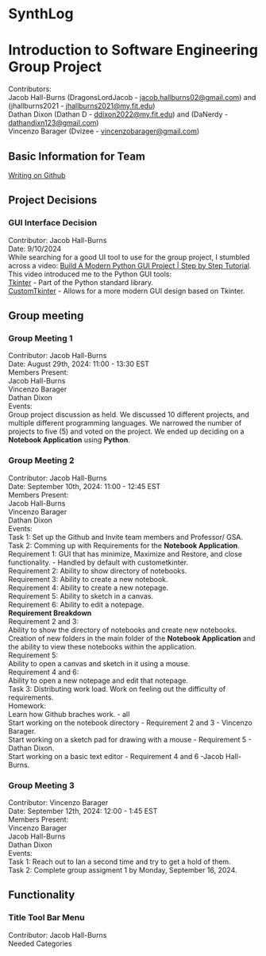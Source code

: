 # SynthLog
# Introduction to Software Engineering Group Project
Contributors:<br/>
  Jacob Hall-Burns (DragonsLordJacob - jacob.hallburns02@gmail.com) and (jhallburns2021 - jhallburns2021@my.fit.edu)<br/>
  Dathan Dixon (Dathan D - ddixon2022@my.fit.edu) and (DaNerdy - dathandixn123@gmail.com)<br/>
  Vincenzo Barager (Dvizee - vincenzobarager@gmail.com)<br/>
## Basic Information for Team
[Writing on Github](https://docs.github.com/en/get-started/writing-on-github/getting-started-with-writing-and-formatting-on-github)<br/>
## Project Decisions
  ### GUI Interface Decision
  Contributor: Jacob Hall-Burns<br/>
  Date: 9/10/2024<br/>
  While searching for a good UI tool to use for the group project, I stumbled across a video: [Build A Modern Python GUI Project | Step by Step Tutorial](https://www.youtube.com/watch?v=NI9LXzo0UY0).<br/>
  This video introduced me to the Python GUI tools:<br/>
	  [Tkinter](https://docs.python.org/3/library/tkinter.html) - Part of the Python standard library.<br/>
	  [CustomTkinter](https://customtkinter.tomschimansky.com/) - Allows for a more modern GUI design based on Tkinter.<br/>
## Group meeting
  ### Group Meeting 1
  Contributor: Jacob Hall-Burns<br/>
  Date: August 29th, 2024: 11:00 - 13:30 EST<br/>
  Members Present:<br/>
  Jacob Hall-Burns<br/>
  Vincenzo Barager<br/>
  Dathan Dixon<br/>
  Events:<br/>
  Group project discussion as held. We discussed 10 different projects, and multiple different programming languages. We narrowed the number of projects
  to five (5) and voted on the project. We ended up deciding on a **Notebook Application** using **Python**.<br/>
  ### Group Meeting 2
  Contributor: Jacob Hall-Burns<br/>
  Date: September 10th, 2024: 11:00 - 12:45 EST<br/>
  Members Present:<br/>
  Jacob Hall-Burns<br/>
  Vincenzo Barager<br/>
  Dathan Dixon<br/>
  Events:<br/>
  Task 1: Set up the Github and Invite team members and Professor/ GSA.<br/>
  Task 2: Comming up with Requirements for the **Notebook Application**.<br/>
  Requirement 1: GUI that has minimize, Maximize and Restore, and close functionality. - Handled by default with custometkinter.<br/>
  Requirement 2: Ability to show directory of notebooks.<br/>
  Requirement 3: Ability to create a new notebook.<br/>
  Requirement 4: Ability to create a new notepage.<br/>
  Requirement 5: Ability to sketch in a canvas.<br/>
  Requirement 6: Ability to edit a notepage.<br/>
  **Requirement Breakdown**<br/>
  Requirement 2 and 3:<br/>
  Ability to show the directory of notebooks and create new notebooks.<br/>
  Creation of new folders in the main folder of the **Notebook Application** and the ability to view these notebooks within the application.<br/>
  Requirement 5:<br/>
  Ability to open a canvas and sketch in it using a mouse.<br/>
  Requirement 4 and 6:<br/>
  Ability to open a new notepage and edit that notepage.<br/>
  Task 3: Distributing work load. Work on feeling out the difficulty of requirements.<br/>
  Homework:<br/>
  Learn how Github braches work. - all<br/>
  Start working on the notebook directory - Requirement 2 and 3 - Vincenzo Barager.<br/>
  Start working on a sketch pad for drawing with a mouse - Requirement 5 - Dathan Dixon.<br/>
  Start working on a basic text editor - Requirement 4 and 6 -Jacob Hall-Burns.<br/>
  ### Group Meeting 3
  Contributor: Vincenzo Barager<br/>
  Date: September 12th, 2024: 12:00 - 1:45 EST<br/>
  Members Present:<br/>
  Vincenzo Barager<br/>
  Jacob Hall-Burns<br/>
  Dathan Dixon<br/>
  Events:<br/>
  Task 1: Reach out to Ian a second time and try to get a hold of them.<br/>
  Task 2: Complete group assigment 1 by Monday, September 16, 2024.<br/>

  ## Functionality
  ### Title Tool Bar Menu
  Contributor: Jacob Hall-Burns<br/>
  Needed Categories <br/>
  